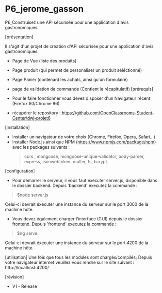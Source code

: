 # P6_jerome_gasson
P6_Construisez une API sécurisée pour une application d'avis gastronomiques

[présentation]

Il s'agit d'un projet de création d'API sécurisée pour une application d'avis gastronomiques
- Page de Vue   (liste des produits)
- Page produit  (qui permet de personaliser un produit séléctionné)
- Page Panier   (contenant les achats, ainsi qu'un formulaire)
- page de validation de commande (Contient le récapitulatif)
[prérequis]

- Pour le faire fonctionner vous devez disposer d'un Navigateur récent (Firefox 80/Chrome 86)
- récupérer le repository : https://github.com/OpenClassrooms-Student-Center/dwj-projet6

[installation]

- Installer un navigateur de votre choix (Chrome, Firefox, Opera, Safari...)
- Installer Node.js ainsi que NPM (https://www.npmjs.com/package/npm) avec les packages suivants :
    > cors , mongoose, mongoose-unique-validator, body-parser, express, jsonwebtoken, multer, fs, bcrypt.

[configuration]

- Pour démarrer le serveur, il vous faut executer server.js, disponible dans le dossier backend.
Depuis 'backend' executez la commande :
> $node server.js

Celui-ci devrait éxecuter une instance du serveur sur le port 3000 de la machine hôte.

- Vous devez également charger l'interface (GUI) depuis le dossier frontend.
Depuis 'frontend' executez la commande :
> $ng serve

Celui-ci devrait éxecuter une instance du serveur sur le port 4200 de la machine hôte.

[utilisation]
Une fois que tous les modules sont chargés/compilés;
Depuis votre navigateur internet veuillez vous rendre sur le site suivant : http://localhost:4200/

[révision] 
- V1 - Release